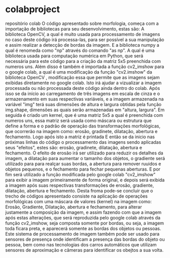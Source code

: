 # colabproject
repositório colab
O código apresentado sobre morfologia, começa com a importação de bibliotecas para seu desenvolvimento, estas são: 
A biblioteca OpenCV, a qual é muito usada para processamento de imagens no caso deste código irá processa-las, para ser possível a sua manipulação e assim realizar a detecção de bordas da imagem.
E a biblioteca numpy a qual é renomeda como "np" através do comando "as np". A qual  é uma biblioteca usada para computação numérica em Python, que será necessária para este código para a criação da matriz 5x5 preenchida com numeros uns. 
Além disso é também é importada a função cv2_imshow para o google colab, a qual é uma modificação da função "cv2.imshow" da biblioteca OpenCV , modificação essa que permite que as imagens sejam exibidas diretamente no google colab. Isto irá ajudar a vizualizar a imagem processada ou não processada deste código ainda dentro do colab.
Após isso se da início ao carregamento de três imagens em escala de cinza e o armazenamento em suas respectivas variáveis, e a imagem armazenada na variável "img" terá suas dimensões de altura e largura obtidas pela função img.shape, dimensões as quais serão armazenadas em "altura, largura". 
Em seguida é criado um kernel, que é uma matriz 5x5 a qual é preenchida com numeros uns, essa matriz será usada como máscara ou estrutura que define a forma e o padrão de operação das transformações morfológicas, que ocorrerão na imagem como: erosão, gradinete,  dilatação, abertura e fechamento. Logo após isto a matriz é printada 
E então se da inicio nas próximas linhas do código o processamento das imagens sendo aplicadas seus "efeitos", estes são: erosão, gradinete,  dilatação, abertura e fechamento. 
O efeito de erosão irá ser utilizado para reduzir os detalhes da imagem, a dilatação para aumentar o tamanho dos objetos, o gradiente será utilizado para para realçar suas bordas, a abertura para remover ruuidos e objetos pequenos, e o fechamento para fechar pequenas aberturas.
E por fim será utilizado a função modificada pelo google colab "cv2_imshow" para exibir a imagem primeiramente de forma original, e depois será exibida a imagem após suas respectivas transformações de erosão, gradiente, dilatação, abertura e fechamento.
Desta froma pode-se concluir que o trecho de códigos apresentado consiste na aplicação de operações morfológicas com uma máscara de valores (kernel) na imagem como: Erosão, Gradiente, Dilatação, abertura e fechamento, para alterar justamente a composição da imagem, e assim fazendo com que a imagem após estas alterações, que será reproduzida pelo google colab através da função cv2_imshow, seja composta somente por bordas, ou seja, a imagem toda ficara preta, e aparecerá somente as bordas dos objetos ou pessoas. 
Este sistema de processamento de imagem também pode ser usado para sensores de presença onde identificam a presença das bordas do objeto ou pessoa, bem como nas tecnologias dos carros automáticos que utilizam sensores de aproximação e câmeras para identificar os obejtos a sua volta.
